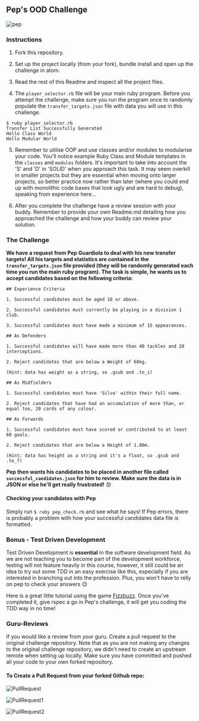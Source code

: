 ## Pep's OOD Challenge

![pep](https://github.com/sportsdatasolutions/pep_ood_challenge/blob/master/pep.png)

### Instructions

1. Fork this repository.

2. Set up the project locally (from your fork), bundle install and open up the challenge in atom.

3. Read the rest of this Readme and inspect all the project files.

4. The ```player_selector.rb``` file will be your main ruby program. Before you attempt the challenge, make sure you run the program once to randomly populate the ```transfer_targets.json``` file with data you will use in this challenge.

```
$ ruby player_selector.rb
Transfer List Successfully Generated
Hello Class World
Hello Modular World
```

5. Remember to utilise OOP and use classes and/or modules to modularise your code. You'll notice example Ruby Class and Module templates in the ```classes``` and  ```modules``` folders. It's important to take into account the 'S' and 'D' in 'SOLID' when you approach this task. It may seem overkill in smaller projects but they are essential when moving onto larger projects, so better practice now rather than later (where you could end up with monolithic code bases that look ugly and are hard to debug), speaking from experience here...

6. After you complete the challenge have a review session with your buddy. Remember to provide your own Readme.md detailing how you approached the challenge and how your buddy can review your solution.

### The Challenge

**We have a request from Pep Guardiola to deal with his new transfer targets! All his targets and statistics are contained in the ```transfer_targets.json``` file provided (they will be randomly generated each time you run the main ruby program). The task is simple, he wants us to accept candidates based on the following criteria:**

```
## Experience Criteria

1. Successful candidates must be aged 18 or above.

2. Successful candidates must currently be playing in a division 1 club.

3. Successful candidates must have made a minimum of 15 appearances.

## As Defenders

1. Successful candidates will have made more than 40 tackles and 20 interceptions.

2. Reject candidates that are below a Weight of 68kg.

(Hint: data has weight as a string, so .gsub and .to_i)

## As Midfielders

1. Successful candidates must have 'Silva' within their full name.

2. Reject candidates that have had an accumulation of more than, or equal too, 20 cards of any colour.

## As Forwards

1. Successful candidates must have scored or contributed to at least 60 goals.

2. Reject candidates that are below a Height of 1.80m.

(Hint: data has height as a string and it's a float, so .gsub and .to_f)

```

**Pep then wants his candidates to be placed in another file called ```successful_candidates.json``` for him to review. Make sure the data is in JSON or else he'll get really frustrated!** :rage:

#### Checking your candidates with Pep
Simply run ```$ ruby pep_check.rb``` and see what he says! If Pep errors, there is probably a problem with how your successful candidates data file is formatted.

### Bonus - Test Driven Development

Test Driven Development is **essential** in the software development field. As we are not teaching you to become part of the development workforce, testing will not feature heavily in this course, however, it still could be an idea to try out some TDD in an easy exercise like this, especially if you are interested in branching out into the profession. Plus, you won't have to relly on pep to check your answers :wink:

Here is a great little tutorial using the game [Fizzbuzz](https://medium.com/craft-academy/introduction-to-ruby-and-rspec-135da4051802). Once you've completed it, give rspec a go in Pep's challenge, it will get you coding the TDD way in no time!

### Guru-Reviews

If you would like a review from your guru. Create a pull request to the original challenge repository. Note that as you are not making any changes to the original challenge repository, we didn't need to create an upstream remote when setting up locally. Make sure you have committed and pushed all your code to your own forked repository.

#### To Create a Pull Request from your forked Github repo:

![PullRequest](https://github.com/danielstpaul/sds_academy_course/blob/master/public/PullRequest.png)

![PullRequest1](https://github.com/danielstpaul/sds_academy_course/blob/master/public/PullRequest1.png)

![PullRequest2](https://github.com/danielstpaul/sds_academy_course/blob/master/public/PullRequest2.png)
